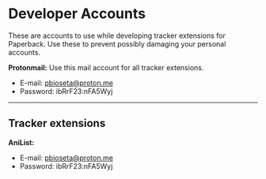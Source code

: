 # Developer Accounts

These are accounts to use while developing tracker extensions for Paperback. Use these to prevent possibly damaging your personal accounts.

**Protonmail:** Use this mail account for all tracker extensions.

- E-mail: pbioseta@proton.me
- Password: ibRrF23:nFA5Wyj

---

## Tracker extensions

**AniList:**

- E-mail: pbioseta@proton.me
- Password: ibRrF23:nFA5Wyj
